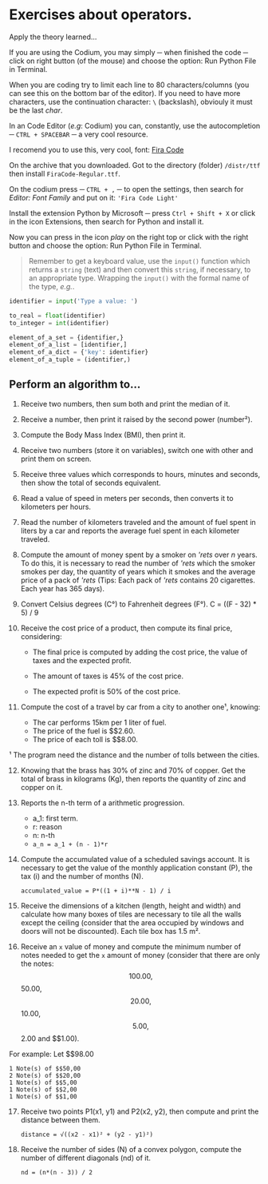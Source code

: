 # Exercises about operators.

Apply the theory learned...

If you are using the Codium, you may simply ─ when finished the code ─ click 
on right button (of the mouse) and choose the option: Run Python File in 
Terminal.

When you are coding try to limit each line to 80 characters/columns 
(you can see this on the bottom bar of the editor). If you need to have more
characters, use the continuation character: `\` (backslash), obviouly it must 
be the last _char_.

In an Code Editor (_e.g_: Codium) you can, constantly, use the autocompletion 
─ `CTRL + SPACEBAR` ─ a very cool resource.

I recomend you to use this, very cool, font: 
[Fira Code](https://github.com/tonsky/FiraCode/archive/master.zip)

On the archive that you downloaded. Got to the directory (folder) `/distr/ttf`
then install `FiraCode-Regular.ttf`.

On the codium press ─ `CTRL + ,` ─ to open the settings, then search for 
_Editor: Font Family_ and put on it: `'Fira Code Light'`

Install the extension Python by Microsoft ─ press `Ctrl + Shift + X` or click
in the icon Extensions, then search for Python and install it.

Now you can press in the icon _play_ on the right top or click with the right
button and choose the option: Run Python File in Terminal.

> Remember to get a keyboard value, use the `input()` function which returns 
> a `string` (text) and then convert this `string`, if necessary, 
> to an appropriate type. Wrapping the `input()` with the formal 
> name of the type, _e.g._.

```Python
identifier = input('Type a value: ')

to_real = float(identifier)
to_integer = int(identifier)

element_of_a_set = {identifier,}
element_of_a_list = [identifier,]
element_of_a_dict = {'key': identifier}
element_of_a_tuple = (identifier,)
```

## Perform an algorithm to...


1. Receive two numbers, then sum both and print the median of it.

2. Receive a number, then print it raised by the second power (number²).

3. Compute the Body Mass Index (BMI), then print it.

4. Receive two numbers (store it on variables), switch one with other and print
them on screen.

5. Receive three values which corresponds to hours, minutes and seconds, then 
show the total of seconds equivalent.

6. Read a value of speed in meters per seconds, then converts it to 
kilometers per hours.

7. Read the number of kilometers traveled and the amount of fuel spent in 
liters by a car and reports the average fuel spent in each kilometer traveled.

8. Compute the amount of money spent by a smoker on _'rets_ over _n_ years.
To do this, it is necessary to read the number of _'rets_ which the smoker 
smokes per day, the quantity of years which it smokes and the average price 
of a pack of _'rets_ 
(Tips: Each pack of _'rets_ contains 20 cigarettes. Each year has 365 days).

9. Convert Celsius degrees (C°) to Fahrenheit degrees (F°).
    C = ((F - 32) * 5) / 9

10. Receive the cost price of a product, then compute its final price, 
considering:

    - The final price is computed by adding the cost price, the value of
    taxes and the expected profit.

    - The amount of taxes is 45% of the cost price.

    - The expected profit is 50% of the cost price.

11. Compute the cost of a travel by car from a city to another one¹, knowing:

    - The car performs 15km per 1 liter of fuel.
    - The price of the fuel is $$2.60.
    - The price of each toll is $$8.00.

¹ The program need the distance and the number of tolls between the cities.

12. Knowing that the brass has 30% of zinc and 70% of copper. Get the total
of brass in kilograms (Kg), then reports the quantity of zinc and copper on it.

13. Reports the n-th term of a arithmetic progression.

    - a_1: first term.
    - r: reason
    - n: n-th
    - `a_n = a_1 + (n - 1)*r`

14. Compute the accumulated value of a scheduled savings account. It is necessary
to get the value of the monthly application constant (P), the tax (i) and the 
number of months (N).

    `accumulated_value = P*((1 + i)**N - 1) / i`

15. Receive the dimensions of a kitchen (length, height and width) and 
calculate how many boxes of tiles are necessary to tile all the walls 
except the ceiling (consider that the area occupied by windows and doors 
will not be discounted). Each tile box has 1.5 m².

16. Receive an `x` value of money and compute the minimum number of notes 
needed to get the `x` amount of money (consider that there are only the notes: 
$$100.00, $$50.00, $$20.00, $$10.00, $$5.00, $$2.00 and $$1.00). 

For example: Let $$98.00

    1 Note(s) of $$50,00
    2 Note(s) of $$20,00
    1 Note(s) of $$5,00
    1 Note(s) of $$2,00
    1 Note(s) of $$1,00

17. Receive two points P1(x1, y1) and P2(x2, y2), then compute and print the 
distance between them.

    `distance = √((x2 - x1)² + (y2 - y1)²)`

18. Receive the number of sides (N) of a convex polygon, compute the number of 
different diagonals (nd) of it.

    `nd = (n*(n - 3)) / 2`
